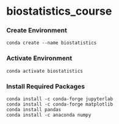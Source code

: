 # biostatistics_course
### Create Environment
`conda create --name biostatistics`
### Activate Environment
`conda activate biostatistics`
### Install Required Packages
`conda install -c conda-forge jupyterlab`  
`conda install -c conda-forge matplotlib`  
`conda install pandas`  
`conda install -c anaconda numpy`  